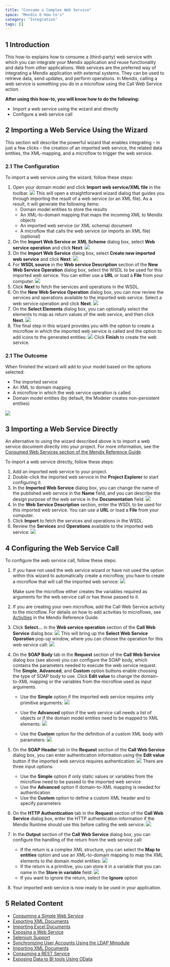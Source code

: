 ```yaml
---
title: "Consume a Complex Web Service"
space: "Mendix 6 How-to's"
category: "Integration"
tags: []
---
```


## 1 Introduction

This how-to explains how to consume a (third-party) web service with which you can integrate your Mendix application and reuse functionality and data from other applications. Web services are the preferred way of integrating a Mendix application with external systems. They can be used to retrieve data, send updates, and perform operations. In Mendix, calling a web service is something you do in a microflow using the Call Web Service action.

**After using this how-to, you will know how to do the following:**  

* Import a web service using the wizard and directly
* Configure a web service call

## 2 Importing a Web Service Using the Wizard

This section will describe the powerful wizard that enables integrating – in just a few clicks – the creation of an imported web service, the related data entities, the XML-mapping, and a microflow to trigger the web service.

### 2.1 The Configuration

To import a web service using the wizard, follow these steps:

1. Open your domain model and click **Import web service/XML file** in the toolbar.
    ![](attachments/18448730/18581788.png)
    This will open a straightforward wizard dialog that guides you through importing the result of a web service (or an XML file). As a result, it will generate the following items:
    * Domain model entities to store the results
    * An XML-to-domain mapping that maps the incoming XML to Mendix objects
    * An imported web service (or XML schema) document
    * A microflow that calls the web service (or imports an XML file) (optional)
2. On the **Import Web Service or XML Scheme** dialog box, select **Web service operation** and click **Next**:
    ![](attachments/18448730/18581787.png)
3. On the **Import Web Service** dialog box, select **Create new imported web service** and click **Next**:
    ![](attachments/18448730/18581786.png)
4. For **WSDL source** in the **Web service Description** section of the **New Web Service Operation** dialog box, select the WSDL to be used for this imported web service. You can either use a **URL** or load a **File** from your computer.
    ![](attachments/18448730/18581785.png)
5. Click **Next** to fetch the services and operations in the WSDL.
6. On the **New Web Service Operation** dialog box, you can now review the services and operations available to the imported web service. Select a web service operation and click **Next**.
    ![](attachments/18448730/18581784.png)
7. On the **Select Elements** dialog box, you can optionally select the elements to map as return values of the web service, and then click **Next**.
    ![](attachments/18448730/18581783.png)
8. The final step in this wizard provides you with the option to create a microflow in which the imported web service is called and the option to add icons to the generated entities: 
    ![](attachments/18448730/18581782.png)
    Click **Finish** to create the web service.

### 2.1 The Outcome

When finished the wizard will add to your model based on the options selected:

* The imported service
* An XML to domain mapping
* A microflow in which the web service operation is called
* Domain model entities (by default, the Modeler creates non-persistent entities)

![](attachments/18448730/18581781.png)

## 3 Importing a Web Service Directly

An alternative to using the wizard described above is to import a web service document directly into your project. For more information, see the [Consumed Web Services section of the Mendix Reference Guide](/refguide6/consumed-web-services).

To import a web service directly, follow these steps:

1. Add an imported web service to your project.
2. Double-click the imported web service in the **Project Explorer** to start configuring it.
3. In the **Imported Web Service** dialog box, you can change the name of the published web service in the **Name** field, and you can describe the design purpose of the web service in the **Documentation** field:
    ![](attachments/18448730/18581780.png)
4. In the **Web Service Description** section, enter the WSDL to be used for this imported web service. You can use a **URL** or load a **File** from your computer. 
5. Click **Import** to fetch the services and operations in the WSDL.
6. Review the **Services** and **Operations** available to the imported web service:
    ![](attachments/18448730/18581779.png)

## 4 Configuring the Web Service Call

To configure the web service call, follow these steps:

1. If you have not used the web service wizard or have not used the option within this wizard to automatically create a microflow, you have to create a microflow that will call the imported web service:
    ![](attachments/18448730/18581778.png)

    <div class="alert alert-info">

    Make sure the microflow either creates the variables required as arguments for the web service call or has those passed to it.

    </div>

2. If you are creating your own microflow, add the Call Web Service activity to the microflow. For details on how to add activities to microflows, see [Activities](/refguide6/activities) in the Mendix Reference Guide.
3. Click **Select...** in the **Web service operation** section of the **Call Web Service** dialog box:
    ![](attachments/18448730/18581796.png)
    This will bring up the **Select Web Service Operation** pop-up window, where you can choose the operation for this web service call:
    ![](attachments/18448730/18581777.png)
4. On the **SOAP Body** tab in the **Request** section of the **Call Web Service** dialog box (see above) you can configure the SOAP body, which contains the parameters needed to execute the web service request. The **Simple**, **Advanced**, and **Custom** option buttons enable choosing the type of SOAP body to use. Click **Edit value** to change the domain-to-XML mapping or the variables from the microflow used as input arguments.
    * Use the **Simple** option if the imported web service requires only primitive arguments:
    ![](attachments/18448730/18581791.png)

    * Use the **Advanced** option if the web service call needs a list of objects or if the domain model entities need to be mapped to XML elements: 
    ![](attachments/18448730/18581795.png)

    * Use the **Custom** option for the definition of a custom XML body with parameters:
    ![](attachments/18448730/18581792.png)
5. On the **SOAP Header** tab in the **Request** section of the **Call Web Service** dialog box, you can enter authentication information using the **Edit value** button if the imported web service requires authentication:
    ![](attachments/18448730/18581793.png)
    There are three input options:
    * Use the **Simple** option if only static values or variables from the microflow need to be passed to the imported web service
    * Use the **Advanced** option if domain-to-XML mapping is needed for authentication
    * Use the **Custom** option to define a custom XML header and to specify parameters
6. On the **HTTP Authentication** tab in the **Request** section of the **Call Web Service** dialog box, enter the HTTP authentication information if the Mendix Runtime should use this before calling the web service:
    ![](attachments/18448730/18581794.png)
7. In the **Output** section of the **Call Web Service** dialog box, you can configure the handling of the return from the web service call:
    * If the return is a complex XML structure, you can select the **Map to entities** option and use an XML-to-domain mapping to map the XML elements to the domain model entities:
    ![](attachments/18448730/18581790.png)
    * If the return is a primitive, you can store it in a variable that you can name in the **Store in variable** field:
    ![](attachments/18448730/18581789.png)
    * If you want to ignore the return, select the **Ignore** option
8.  Your imported web service is now ready to be used in your application.

## 5 Related Content

* [Consuming a Simple Web Service](consume-a-simple-web-service)
* [Exporting XML Documents](export-xml-documents)
* [Importing Excel Documents](importing-excel-documents)
* [Exposing a Web Service](expose-a-web-service)
* [Selenium Support](selenium-support)
* [Synchronizing User Accounts Using the LDAP Mmodule](synchronizing-user-accounts-using-the-ldap-module)
* [Importing XML Documents](importing-xml-documents)
* [Consuming a REST Service](consume-a-rest-service)
* [Exposing Data to BI tools Using OData](exposing-data-to-bi-tools-using-odata)